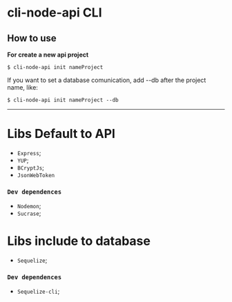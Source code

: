 # cli-node-api CLI

## How to use 
**For create a new api project**
```shell
$ cli-node-api init nameProject
```

If you want to set a database comunication, add --db after the project name, like:

```shell
$ cli-node-api init nameProject --db
```
---


# Libs Default to API
- ``Express``;
- ``YUP``;
- ``BCryptJs``;
- ``JsonWebToken``
### ``Dev dependences``
- ``Nodemon``;
- ``Sucrase``;


# Libs include to database
- ``Sequelize``;
### ``Dev dependences``
- ``Sequelize-cli``;
